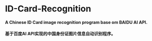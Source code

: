 # ID-Card-Recognition
#### A Chinese ID Card image recognition program base om BAIDU AI API.
#### 基于百度AI API实现的中国身份证图片信息自动识别程序。
